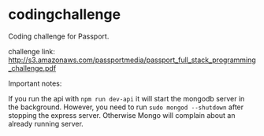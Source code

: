 # codingchallenge
Coding challenge for Passport.

challenge link: http://s3.amazonaws.com/passportmedia/passport_full_stack_programming_challenge.pdf

Important notes:

If you run the api with `npm run dev-api` it will start the mongodb server in the background. However, you need to run `sudo mongod --shutdown` after stopping the express server. Otherwise Mongo will complain about an already running server.